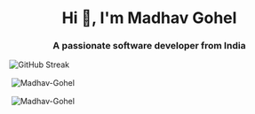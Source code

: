 <h1 align="center">Hi 👋, I'm Madhav Gohel</h1>
<h3 align="center">A passionate software developer from India</h3>
<p><img src="https://streak-stats.demolab.com?user=Madhav-Gohel&theme=dark&hide_border=true&type=png" alt="GitHub Streak" /></p>
<p>&nbsp;<img align="center" src="https://github-readme-stats.vercel.app/api?username=Madhav-Gohel&show_icons=true&locale=en&theme=dark" alt="Madhav-Gohel" /></p>
<p>&nbsp;<img align="center" src="https://github-readme-stats.vercel.app/api/top-langs/?username=Madhav-Gohel&show_icons=true&locale=en&theme=dark&layout=pie" alt="Madhav-Gohel" /></p>
